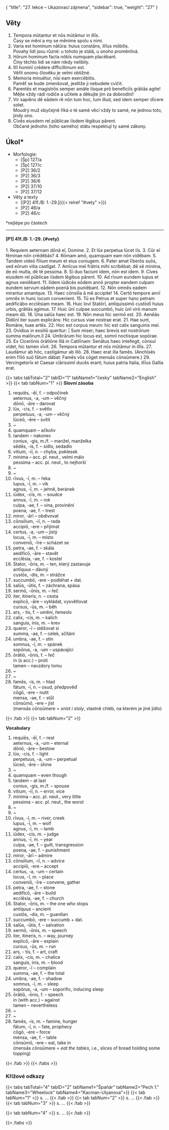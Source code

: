 {
    "title": "27. lekce – Ukazovací zájmena",
    "sidebar": true,
    "weight": "27"
}

## Věty

1. Tempora mūtantur et nōs mūtāmur in illīs.     
    Časy se mění a my se měníme spolu s nimi. 
2. Varia est hominum nātūra: huius constāns, illīus mōbilis.   
    Povahy lidí jsou různé: u tohoto je stálá, u onoho proměnlivá.  
3. Hōrum hominum facta nōbīs numquam placēbant.   
    Činy těchto lidí se nám nikdy nelíbily. 
4. Illī hominī crēdere difficillimum est.  
    Věřit onomu člověku je velmi obtížné. 
5. Memoria minuētur, nisi eam exercēbitis.    
    Paměť se bude zmenšovat, jestliže ji nebudete cvičit.  
6. Parentēs et magistrōs semper amāte iīsque prō beneficiīs grātiās agite!   
    Mějte vždy rádi rodiče a učitele a děkujte jim za dobrodiní!
7. Vir sapiēns dē eādem rē nōn tum hoc, tum illud, sed idem semper dīcere solet.  
    Moudrý muž obyčejně říká o té samé věcí vždy to samé, ne jednou toto, jindy ono. 
8. Cīvēs eiusdem reī pūblicae iīsdem lēgibus pārent.  
    Občané jednoho (toho samého) státu respektují ty samé zákony.    



## Úkol*

- Morfologie:
  - [Šp] 127/a 
  - [Šp] 127/c 
  - [P2] 36/2
  - [P2] 36/3
  - [P2] 36/6
  - [P2] 37/10 
  - [P2] 37/12
- Věty a texty
  - [[P2] 41f./B: 1.-29.]({{< relref "#vety" >}}) 
  - [P2] 46/a
  - [P2] 46/c

*nejlépe po částech

---



#### [P1] 41f./B: 1.-29. {#vety} 

1\. Requiem aeternam dōnā eī, Domine. 2. Et lūx perpetua lūcet iīs. 3. Cūr eī fēminae nōn crēdēbās? 4. Rōmam amō, quamquam eam nōn vidēbam. 5. Tandem videō fīlium meum et eius coniugem. 6. Pater amat līberōs suōs, sed eōrum vitia castīgat. 7. Amīcus meī frātris mihi scribēbat; dē sē minima, de eō multa, dē tē pessima. 8. Sī duo faciunt idem, nōn est idem. 9. Cīves eiusdem reī pūblicae iīsdem lēgibus pārent. 10. Ad rīvum eundem lupus et agnus veniēbant. 11. Iīdem iūdicēs eōdem annō propter eandem culpam eundem servum eādem poenā bis puniēbant. 12. Nōn omnēs eadem mirantur amantque. 13. Haec cōnsilia ā mē accipite! 14. Certō tempore annī omnēs in hunc locum convenient. 15. Tū es Petrus et super hanc petram aedificābo ecclēsiam meam. 16. Huic Iovī Statōrī, antīquissimō custōdī huius urbis, grātiās agimus. 17. Huic ūnī culpae succumbō, huic ūnī virō manum meam dō. 18. Ūna salūs haec est. 19. Nōn meus hic sermō est. 20. Aenēās Dīdōnī iter suum explicāns: Hic cursus viae nostrae erat. 21. Hae sunt, Romāne, tuae artēs. 22. Hoc est corpus meum: hic est calix sanguinis meī. 23. Ovidius in exsiliō queritur: | Sum miser; haec brevis est nostrōrum summa malōrum.ll 24. Umbrārum hic locus est, somnī noctisque sopōrae. 25. Ex Cicerōnis ōrātiōne illā in Catilīnam: Senātus haec intellegit, cōnsul videt, hic tamen vīvit. 26. Tempora mūtantur et nōs mūtāmur in illīs. 27. Laudāmur ab hōc, castīgāmur ab illō. 28. Haec erat illa famēs. (Anchīsēs enim fīliō suō fātum dābat: Famēs vōs cōget mensās cōnsūmere.) 29. Vercingetorīx et Caesar clārissimī ducēs erant; huius patria Italia, illīus Gallia erat.

{{< tabs tabTotal="2" tabID="1" tabName1="česky" tabName2="English" >}}
{{< tab tabNum="1" >}}
**Slovní zásoba**

1. requiēs, -ēī, f. – odpočinek    
   aeternus, -a, -um – věčný  
   dōnō, -āre – darovat 
2. lūx, -cis, f. – světlo  
   perpetuus, -a, -um – věčný  
   lūceō, -ēre – svítit       
3. ~ 
4. quamquam – ačkoliv     
5. tandem – nakonec   
   coniux, -gis, m./f. – manžel, manželka  
   sēdēs, -is, f. – sídlo, sedadlo
6. vitium, -iī, n. – chyba, poklesek
7. minima – acc. pl. neut., velmi málo  
   pessima – acc. pl. neut., to nejhorší
8. ~
9. ~
10. rīvus, -ī, m. – řeka  
    lupus, -ī, m. – vlk  
    agnus, -ī, m. – jehně, beránek 
11. iūdex, -cis, m. – soudce  
    annus, -ī, m. – rok  
    culpa, -ae, f. – vina, provinění   
    poena, -ae, f. – trest
12. miror, -ārī – obdivovat  
13. cōnsilium, -iī, n. – rada  
    accipiō, -ere – přijímat
14. certus, -a, -um – jistý      
    locus, -ī, m. – místo   
    conveniō, -īre – scházet se
15. petra, -ae, f. – skála  
    aedificō, -āre – stavět   
    ecclēsia, -ae, f. – kostel
16. Stator, -ōris, m. – ten, který zastavuje    
    antīquus – dávný   
    custōs, -dis, m. – strážce   
17. succumbō, -ere –  podléhat + dat.   
18. salūs, -ūtis, f. – záchrana, spása 
19. sermō, -ōnis, m. – řeč 
20. iter, itineris, n. – cesta  
    explicō, -āre – vykládat, vysvětlovat   
    cursus, -ūs, m. – běh
21. ars, - tis, f. – umění, řemeslo
22. calix, -cis, m. – kalich  
    sanguis, inis, m. – krev
23. queror, -ī – stěžovat si  
    summa, -ae, f. – celek, sčítání 
24. umbra, -ae, f. – stín  
    somnus, -ī, m. – spánek   
    sopōrus, -a, -um – uspávající 
25. ōrātiō, -ōnis, f. – řeč  
    in (s acc.) – proti  
    tamen – navzdory tomu
26. ~ 
27. ~
28. famēs, -is, m. – hlad  
    fātum, -ī, n. – osud, předpověď  
    cōgō, -ere – nutit   
    mensa, -ae, f. – stůl     
    cōnsūmō, -ere – jíst   
    (mensās cōnsūmere = _sníst i stoly_, vlastně chléb, na kterém je jiné jídlo)

{{< /tab >}}
{{< tab tabNum="2" >}}

**Vocabulary** 

1. requiēs, -ēī, f. – rest    
   aeternus, -a, -um – eternal  
   dōnō, -āre – bestow 
2. lūx, -cis, f. – light  
   perpetuus, -a, -um – perpetual  
   lūceō, -ēre – shine       
3. ~ 
4. quamquam – even though     
5. tandem – at last   
   coniux, -gis, m./f. – spouse  
6. vitium, -iī, n. – error, vice
7. minima – acc. pl. neut., very little  
   pessima – acc. pl. neut., the worst
8. ~
9. ~
10. rīvus, -ī, m. – river, creek  
    lupus, -ī, m. – wolf  
    agnus, -ī, m. – lamb
11. iūdex, -cis, m. – judge  
    annus, -ī, m. – year  
    culpa, -ae, f. – guilt, transgression  
    poena, -ae, f. – punishment
12. miror, -ārī – admire  
13. cōnsilium, -iī, n. – advice  
    accipiō, -ere – accept
14. certus, -a, -um – certain      
    locus, -ī, m. – place   
    conveniō, -īre – convene, gather
15. petra, -ae, f. – stone  
    aedificō, -āre – build  
    ecclēsia, -ae, f. – church
16. Stator, -ōris, m. – the one who stops    
    antīquus – ancient   
    custōs, -dis, m. – guardian   
17. succumbō, -ere –  succumb + dat.  
18. salūs, -ūtis, f. – salvation 
19. sermō, -ōnis, m. – speech 
20. iter, itineris, n. – way, journey  
    explicō, -āre – explain   
    cursus, -ūs, m. – run
21. ars, - tis, f. – art, craft
22. calix, -cis, m. – chalice  
    sanguis, inis, m. – blood
23. queror, -ī – complain  
    summa, -ae, f. – the total
24. umbra, -ae, f. – shadow  
    somnus, -ī, m. – sleep   
    sopōrus, -a, -um – soporific, inducing sleep 
25. ōrātiō, -ōnis, f. – speech  
    in (with acc.) – against  
    tamen – nevertheless
26. ~ 
27. ~
28. famēs, -is, m. – famine, hunger  
    fātum, -ī, n. – fate, prophecy  
    cōgō, -ere – force   
    mensa, -ae, f. – table     
    cōnsūmō, -ere – eat, take in   
    (mensās cōnsūmere = _eat the tables_, i.e., slices of bread holding some topping)

{{< /tab >}}
{{< /tabs >}}



### Křížové odkazy  

{{< tabs tabTotal="4" tabID="2" tabName1="Špaňár" tabName2="Pech 1." tabName3="Wheelock" tabName4="Kacman-Ulyanova">}}
{{< tab tabNum="1" >}}
s. ...
{{< /tab >}}
{{< tab tabNum="2" >}}
s. ...
{{< /tab >}}
{{< tab tabNum="3" >}}
s. ...
{{< /tab >}}

{{< tab tabNum="4" >}}
s. ...
{{< /tab >}}

{{< /tabs >}}





